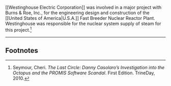 [[Westinghouse Electric Corporation]] was involved in a major project with Burns & Roe, Inc., for the engineering design and construction of the [[United States of America|U.S.A.]] Fast Breeder Nuclear Reactor Plant. Westinghouse was responsible for the nuclear system supply of steam for this project.[^1]

---
## Footnotes

[^1]: Seymour, Cheri. *The Last Circle: Danny Casolaro’s Investigation into the Octopus and the PROMIS Software Scandal*. First Edition. TrineDay, 2010.